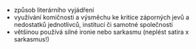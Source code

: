- způsob literárního vyjádření
- využívání komičnosti a výsměchu ke kritice záporných jevů a nedostatků jednotlivců, institucí či samotné společnosti
- většinou používá silné ironie nebo sarkasmu (neplést satira x sarkasmus!)